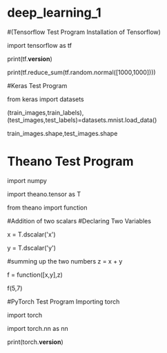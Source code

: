 # deep_learning_1

#(Tensorflow Test Program
Installation of Tensorflow)

import tensorflow as tf

print(tf.__version__)

print(tf.reduce_sum(tf.random.normal([1000,1000])))

#Keras Test Program

from keras import datasets

(train_images,train_labels),(test_images,test_labels)=datasets.mnist.load_data()

train_images.shape,test_images.shape


# Theano Test Program

import numpy

import theano.tensor as T

from theano import function

#Addition of two scalars
#Declaring Two Variables

x = T.dscalar('x')

y = T.dscalar('y')

#summing up the two numbers
z = x + y

f = function([x,y],z)

f(5,7)

#PyTorch Test Program Importing torch

import torch

import torch.nn as nn

print(torch.__version__)
#
